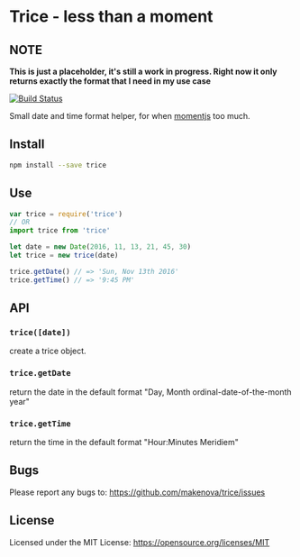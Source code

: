 # Trice - less than a moment

## NOTE

**This is just a placeholder, it's still a work in progress. Right now it only
returns exactly the format that I need in my use case**

[![Build Status](https://travis-ci.org/makenova/trice.svg?branch=master)](https://travis-ci.org/makenova/trice)

Small date and time format helper, for when [momentjs](http://momentjs.com/)
too much.

## Install

```sh
npm install --save trice
```

## Use

```js
var trice = require('trice')
// OR
import trice from 'trice'

let date = new Date(2016, 11, 13, 21, 45, 30)
let trice = new trice(date)

trice.getDate() // => 'Sun, Nov 13th 2016'
trice.getTime() // => '9:45 PM'
```

## API

### `trice([date])`

create a trice object.

### `trice.getDate`

return the date in the default format "Day, Month ordinal-date-of-the-month year"

### `trice.getTime`

return the time in the default format "Hour:Minutes Meridiem"

## Bugs

Please report any bugs to: https://github.com/makenova/trice/issues

## License

Licensed under the MIT License: https://opensource.org/licenses/MIT
